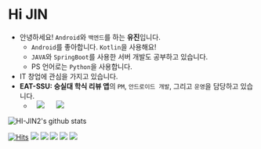 # Hi JIN

- 안녕하세요! `Android`와 `백엔드`를 하는 **유진**입니다.   
  - `Android`를 좋아합니다. `Kotlin`을 사용해요!
  - `JAVA`와 `SpringBoot`를 사용한 서버 개발도 공부하고 있습니다.
  - PS 언어로는 `Python`을 사용합니다. 
- IT 창업에 관심을 가지고 있습니다.
- **EAT-SSU: 숭실대 학식 리뷰 앱**의 `PM`, `안드로이드 개발`, 그리고 `운영`을 담당하고 있습니다.
   - <a href="https://play.google.com/store/apps/details?id=com.eatssu.android"><img 
        src="http://img.shields.io/badge/-Google Play-brightgreen?style=flat&logo=googleplay&link=https://play.google.com/store/apps/details?id=com.eatssu.android"
        style="height : auto; margin-left : 10px; margin-right : 10px;"/></a> 
  <a href="https://apps.apple.com/kr/app/eat-ssu-%EC%88%AD%EC%8B%A4%EB%8C%80-%ED%95%99%EC%8B%9D-%EB%A6%AC%EB%B7%B0-%EC%95%B1/id6472618331"> <img 
        src="http://img.shields.io/badge/-App Store-blue?style=flat&logo=appstore&link=https://apps.apple.com/kr/app/eat-ssu-%EC%88%AD%EC%8B%A4%EB%8C%80-%ED%95%99%EC%8B%9D-%EB%A6%AC%EB%B7%B0-%EC%95%B1/id6472618331"
        style="height : auto; margin-left : 10px; margin-right : 10px;"/></a>

        

![HI-JIN2's github stats](https://github-readme-stats.vercel.app/api?username=HI-JIN2&show_icons=true)  

[![Hits](https://hits.seeyoufarm.com/api/count/incr/badge.svg?url=https%3A%2F%2Fgithub.com%2FHI-JIN2&count_bg=%2379C83D&title_bg=%23555555&icon=&icon_color=%23E7E7E7&title=hits&edge_flat=false)](https://hits.seeyoufarm.com)
<a href="" target="_blank"><img src="https://img.shields.io/badge/Android-3DDC84?style=flat-square&logo=Android&logoColor=white"/></a>
<a href="" target="_blank"><img src="https://img.shields.io/badge/Kotlin-0095D5?style=flat-square&logo=Kotlin&logoColor=white"/></a>
<a href="" target="_blank"><img src="https://img.shields.io/badge/JAVA-007396?style=flat-square&logo=Java&logoColor=white"/></a>
<a href="" target="_blank"><img src="https://img.shields.io/badge/SpringBoot-6DB33F?style=flat-square&logo=SpringBoot&logoColor=white"/></a>
<a href="" target="_blank"><img src="https://img.shields.io/badge/Python-3776AB?style=flat-square&logo=Python&logoColor=white"/></a>
